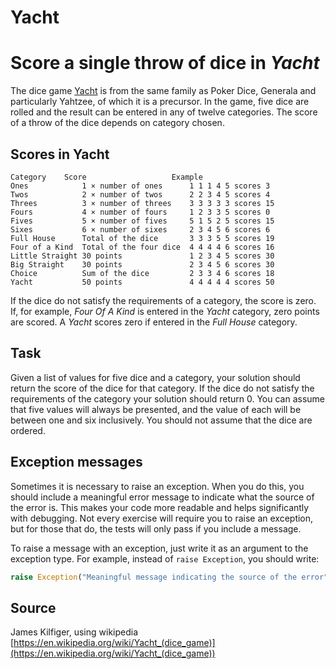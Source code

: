# Yacht

# Score a single throw of dice in *Yacht*

The dice game [Yacht](https://en.wikipedia.org/wiki/Yacht_(dice_game)) is from the same family as Poker Dice, Generala
and particularly Yahtzee, of which it is a precursor. In the game, five dice are rolled and the result can be entered in
any of twelve categories. The score of a throw of the dice depends on category chosen.

## Scores in Yacht

    Category    Score                   Example
    Ones            1 × number of ones      1 1 1 4 5 scores 3
    Twos            2 × number of twos      2 2 3 4 5 scores 4
    Threes          3 × number of threes    3 3 3 3 3 scores 15
    Fours           4 × number of fours     1 2 3 3 5 scores 0
    Fives           5 × number of fives     5 1 5 2 5 scores 15
    Sixes           6 × number of sixes     2 3 4 5 6 scores 6
    Full House      Total of the dice       3 3 3 5 5 scores 19
    Four of a Kind  Total of the four dice  4 4 4 4 6 scores 16
    Little Straight 30 points               1 2 3 4 5 scores 30 
    Big Straight    30 points               2 3 4 5 6 scores 30
    Choice          Sum of the dice         2 3 3 4 6 scores 18
    Yacht           50 points               4 4 4 4 4 scores 50

If the dice do not satisfy the requirements of a category, the score is zero. If, for example, *Four Of A Kind* is
entered in the *Yacht* category, zero points are scored. A *Yacht* scores zero if entered in the *Full House* category.

## Task

Given a list of values for five dice and a category, your solution should return the score of the dice for that
category. If the dice do not satisfy the requirements of the category your solution should return 0. You can assume that
five values will always be presented, and the value of each will be between one and six inclusively. You should not
assume that the dice are ordered.

## Exception messages

Sometimes it is necessary to raise an exception. When you do this, you should include a meaningful error message to
indicate what the source of the error is. This makes your code more readable and helps significantly with debugging. Not
every exercise will require you to raise an exception, but for those that do, the tests will only pass if you include a
message.

To raise a message with an exception, just write it as an argument to the exception type. For example, instead of
`raise Exception`, you should write:

```python
raise Exception("Meaningful message indicating the source of the error")
```

## Source

James Kilfiger, using
wikipedia [https://en.wikipedia.org/wiki/Yacht_(dice_game)](https://en.wikipedia.org/wiki/Yacht_(dice_game))
